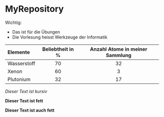 # MyRepository

Wichtig:
- Das ist für die Übungen 
- Die Vorlesung heisst Werkzeuge der Informatik

| Elemente | Beliebtheit in % | Anzahl Atome in meiner Sammlung |
|:-----------------|:----------------------:|:----------------------:|
| Wasserstoff | 70 | 32 |
| Xenon | 60 | 3 |
| Plutonium | 32 | 17 |

_Dieser Text ist kursiv_

**Dieser Text ist fett**

__Dieser Text ist auch fett__
